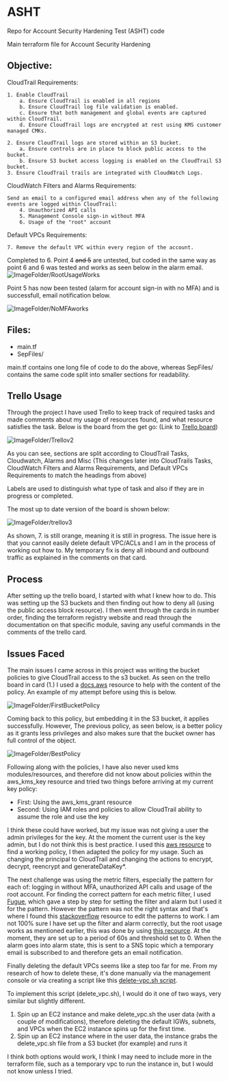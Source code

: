 # ASHT
Repo for Account Security Hardening Test (ASHT) code


Main terraform file for Account Security Hardening

## **Objective:**

CloudTrail Requirements:

    1. Enable CloudTrail
        a. Ensure CloudTrail is enabled in all regions
        b. Ensure CloudTrail log file validation is enabled.
        c. Ensure that both management and global events are captured within CloudTrail.
        d. Ensure CloudTrail logs are encrypted at rest using KMS customer managed CMKs.

    2. Ensure CloudTrail logs are stored within an S3 bucket.
        a. Ensure controls are in place to block public access to the bucket.
        b. Ensure S3 bucket access logging is enabled on the CloudTrail S3 bucket.
    3. Ensure CloudTrail trails are integrated with CloudWatch Logs.

CloudWatch Filters and Alarms Requirements:

    Send an email to a configured email address when any of the following events are logged within CloudTrail:
        4. Unauthorized API calls
        5. Management Console sign-in without MFA
        6. Usage of the "root" account

Default VPCs Requirements:

    7. Remove the default VPC within every region of the account.


Completed to 6. Point 4 ~~and 5~~ are untested, but coded in the same way as point 6
and 6 was tested and works as seen below in the alarm email. ![ImageFolder/RootUsageWorks](ImageFolder/RootUsageWorks.PNG)


Point 5 has now been tested (alarm for account sign-in with no MFA) and is successfull, email notification below.

![ImageFolder/NoMFAworks](ImageFolder/NoMFAworks.PNG)


## **Files:**

- main.tf
- SepFiles/

main.tf contains one long file of code to do the above, whereas SepFiles/ contains the same code 
split into smaller sections for readability.

## **Trello Usage**

Through the project I have used Trello to keep track of required tasks and made comments about
my usage of resources found, and what resource satisfies the task. Below is the board from the get go:
(Link to [Trello board](https://trello.com/b/RWRYKgFF/account-security-hardening-test))

![ImageFolder/Trellov2](ImageFolder/Trellov2.PNG)

As you can see, sections are split according to CloudTrail Tasks, Cloudwatch, Alarms and Misc (This changes
later into CloudTrails Tasks, CloudWatch Filters and Alarms Requirements, and Default VPCs Requirements
to match the headings from above)

Labels are used to distinguish what type of task and also if they are in progress or completed.

The most up to date version of the board is shown below:

![ImageFolder/trellov3](ImageFolder/trellov3.PNG)

As shown, 7. is still orange, meaning it is still in progress. The issue here is that you cannot easily
delete default VPC/ACLs and I am in the process of working out how to. My temporary fix is deny all inbound
and outbound traffic as explained in the comments on that card.


## **Process**

After setting up the trello board, I started with what I knew how to do. This was setting up the S3 buckets and then
finding out how to deny all (using the public access block resource). I then went through the cards in number order, finding 
the terraform registry website and read through the documentation on that specific module, saving any useful commands in the 
comments of the trello card.



## **Issues Faced**

The main issues I came across in this project was writing the bucket policies to give CloudTrail access to the 
s3 bucket. As seen on the trello board in card (1.) I used a [docs.aws](https://docs.aws.amazon.com/awscloudtrail/latest/userguide/create-s3-bucket-policy-for-cloudtrail.html) resource to help with the content of the policy. An example of my attempt before using this is below. 

![ImageFolder/FirstBucketPolicy](ImageFolder/FirstBucketPolicy.PNG)

Coming back to this policy, but embedding it in the S3 bucket, it applies successfully. However, The previous policy,
as seen below, is a better policy as it grants less privileges and also makes sure that the bucket owner has full control
of the object.

![ImageFolder/BestPolicy](ImageFolder/BestPolicy.PNG)

Following along with the policies, I have also never used kms modules/resources, and therefore did not know about policies
within the aws_kms_key resource and tried two things before arriving at my current key policy:

- First: Using the aws_kms_grant resource
- Second: Using IAM roles and policies to allow CloudTrail ability to assume the role and use the key

I think these could have worked, but my issue was not giving a user the admin privileges for the key. At the moment the
current user is the key admin, but I do not think this is best practice. I used this [aws resource](https://aws.amazon.com/premiumsupport/knowledge-center/update-key-policy-future/)
to find a working policy, I then adapted the policy for my usage. Such as changing the principal to CloudTrail and
changing the actions to encrypt, decrypt, reencrypt and generateDataKey*.


The next challenge was using the metric filters, especially the pattern for each of: logging in without MFA, unauthorized API
calls and usage of the root account. For finding the correct pattern for each metric filter, I used [Fugue](https://docs.fugue.co/FG_R00055.html),
which gave a step by step for setting the filter and alarm but I used it for the pattern. However the pattern was not the right
syntax and that's where I found this [stackoverflow](https://stackoverflow.com/questions/63668422/getting-invalidparameterexception-while-trying-to-setup-cloudwatch-log-filter-vi) resource to edit the patterns to work. I am not 
100% sure I have set up the filter and alarm correctly, but the root usage works as mentioned earlier, this was done by using 
[this recource](https://docs.fugue.co/FG_R00062.html). At the moment, they are set up to a period of 60s and threshold set to 0.
When the alarm goes into alarm state, this is sent to a SNS topic which a temporary email is subscribed to and therefore gets an 
email notification.

Finally deleting the default VPCs seems like a step too far for me. From my research of how to delete these, it's done manually via the
management console or via creating a script like this [delete-vpc.sh script](https://gist.github.com/jokeru/e4a25bbd95080cfd00edf1fa67b06996).

To implement this script (delete_vpc.sh), I would do it one of two ways, very similar but slightly different.
1. Spin up an EC2 instance and make delete_vpc.sh the user data (with a couple of modifications), therefore deleting the default IGWs,
subnets, and VPCs when the EC2 instance spins up for the first time. 
2. Spin up an EC2 instance where in the user data, the instance grabs the delete_vpc.sh file from a S3 bucket (for example) and runs it

I think both options would work, I think I may need to include more in the terraform file, such as a temporary vpc to run the instance in,
but I would not know unless I tried.